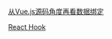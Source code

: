 [从Vue.js源码角度再看数据绑定](https://www.yuque.com/ranmo/blog/rbtptb)

[React Hook](https://www.yuque.com/ranmo/blog/fe6dr0)